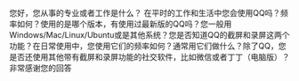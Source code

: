 
您好，您从事的专业或者工作是什么？
在平时的工作和生活中您会使用QQ吗？频率如何？使用的是哪个版本，有使用过最新版的QQ吗？您一般用Windows/Mac/Linux/Ubuntu或是其他系统？您是否知道QQ的截屏和录屏这两个功能？在日常使用中，您使用它们的频率如何？通常用它们做什么？除了QQ，您是否还使用其他带有截屏和录屏功能的社交软件，比如微信或者丁丁（电脑版）？非常感谢您的回答